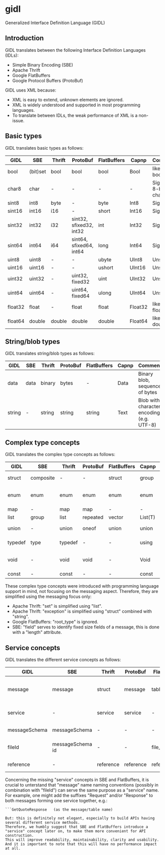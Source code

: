 # gidl
Generalized Interface Definition Language (GIDL)

## Introduction
GIDL translates between the following Interface Definition Languages (IDLs):
- Simple Binary Encoding (SBE)
- Apache Thrift
- Google FlatBuffers
- Google Protocol Buffers (ProtoBuf)

GIDL uses XML because:
- XML is easy to extend, unknown elements are ignored.
- XML is widely understood and supported in most programming languages.
- To translate between IDLs, the weak performance of XML is a non-issue.


## Basic types
GIDL translates basic types as follows:

GIDL    |SBE     |Thrift |ProtoBuf                |FlatBuffers |Capnp   |Comment
--------|--------|-------|------------------------|------------|--------|----
bool    |(bit)set|bool   |bool                    |bool        |Bool    |like Java boolean
char8   |char    |-      |-                       |-           |-       |Signed 8-bit char
sint8   |int8    |byte   |-                       |byte        |Int8    |Signed
sint16  |int16   |i16    |-                       |short       |Int16   |Signed
sint32  |int32   |i32    |sint32, sfixed32, int32 |int         |Int32   |Signed
sint64  |int64   |i64    |sint64, sfixed64, int64 |long        |Int64   |Signed
uint8   |uint8   |-      |-                       |ubyte       |UInt8   |Unsigned
uint16  |uint16  |-      |-                       |ushort      |UInt16  |Unsigned
uint32  |uint32  |-      |uint32, fixed32         |uint        |UInt32  |Unsigned
uint64  |uint64  |-      |uint64, fixed64         |ulong       |UInt64  |Unsigned
float32 |float   |-      |float                   |float       |Float32 |like Java float
float64 |double  |double |double                  |double      |Float64 |like Java double


## String/blob types
GIDL translates string/blob types as follows:

GIDL    |SBE     |Thrift |ProtoBuf |FlatBuffers |Capnp   |Comment
--------|--------|-------|---------|------------|--------|----
data    |data    |binary |bytes    |-           |Data    |Binary blob, sequence of bytes
string  |-       |string |string   |string      |Text    |Blob with character encoding (e.g. UTF-8)


## Complex type  concepts
GIDL translates the complex type concepts as follows:

GIDL   |SBE       |Thrift    |ProtoBuf |FlatBuffers |Capnp   |Comment
-------|----------|----------|---------|------------|--------|------------------------
struct |composite |-         |-        |struct      |group   |set of fields that are encapsulated
enum   |enum      |enum      |enum     |enum        |enum    |wow, the only concept present in all IDLs
map    |-         |map       |map      |-           |-       |like Java Map
list   |group     |list      |repeated |vector      |List(T) |like Java List
union  |-         |union     |oneof    |union       |union   |like C union (alternative space)
typedef|type      |typedef   |-        |-           |using   |Renaming primitive types
void   |-         |void      |void     |-           |Void    |like Java void, only needed for services/interfaces
const  |-         |const     |-        |-           |const   |constant value

These complex type concepts were introduced with programming language support in mind, not focusing on the messaging aspect.
Therefore, they are simplified using the messaging focus only:
- Apache Thrift: "set" is simplified using "list".
- Apache Thrift: "exception" is simplified using "struct" combined with "string".
- Google FlatBuffers: "root_type" is ignored.
- SBE: "field" serves to identify fixed size fields of a message, this is done with a "length" attribute.


## Service concepts
GIDL translates the different service concepts as follows:

GIDL             |SBE              |Thrift    |ProtoBuf    |FlatBuffers     |Capnp         |Comment
-----------------|-----------------|----------|------------|----------------|--------------|------------------
message          |message          |struct    |message     |table           |struct        |encapsulated one transmitted message
service          |-                |service   |service     |-               |interface     |collection of service methods
messageSchema    |messageSchema    |-         |-           |-               |-             |Root XML element
fileId           |messageSchema id |-         |-           |file_identifier |@ (unique id) |unique file ID
reference        |-                |reference |reference   |reference       |reference     |references an interface/table

Concerning the missing "service" concepts in  SBE and FlatBuffers, it is crucial to unterstand that "message" name naming conventions (possibly in combination with "fileId") can serve the same purpose as a "service" name.
For example, one might add the suffixes "Request" and/or "Response" to both messages forming one service together, e.g.:
```GetQuoteRequest    (as the message/table name)
```GetQuoteResponse   (as the message/table name)

But: this is definitely not elegant, especially to build APIs having several different service methods.
Therefore, we humbly suggest that SBE and FlatBuffers introduce a "service" concept later on, to make them more convenient for API construction.
This will improve readability, maintainability, clarity and usability. And it is important to note that this will have no performance impact at all.
